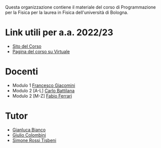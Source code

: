 Questa organizzazione contiene il materiale del corso di Programmazione per la Fisica per la laurea in Fisica dell'università di Bologna.

# Link utili per a.a. 2022/23

- [Sito del Corso](https://www.unibo.it/it/didattica/insegnamenti/insegnamento/2022/485311)
- [Pagina del corso su Virtuale](https://virtuale.unibo.it/course/view.php?id=42775)

# Docenti
- Modulo 1
  [Francesco Giacomini](https://www.unibo.it/sitoweb/francesco.giacomini3)
- Modulo 2 [A-L]
  [Carlo Battilana](https://www.unibo.it/sitoweb/carlo.battilana2)
- Modulo 2 [M-Z]
  [Fabio Ferrari](https://www.unibo.it/sitoweb/fabio.ferrari17)

# Tutor
- [Gianluca Bianco](https://www.unibo.it/sitoweb/gianluca.bianco4)
- [Giulio Colombini](https://www.unibo.it/sitoweb/giulio.colombini2)
- [Simone Rossi Tisbeni](https://www.unibo.it/sitoweb/simone.rossitisbeni)
